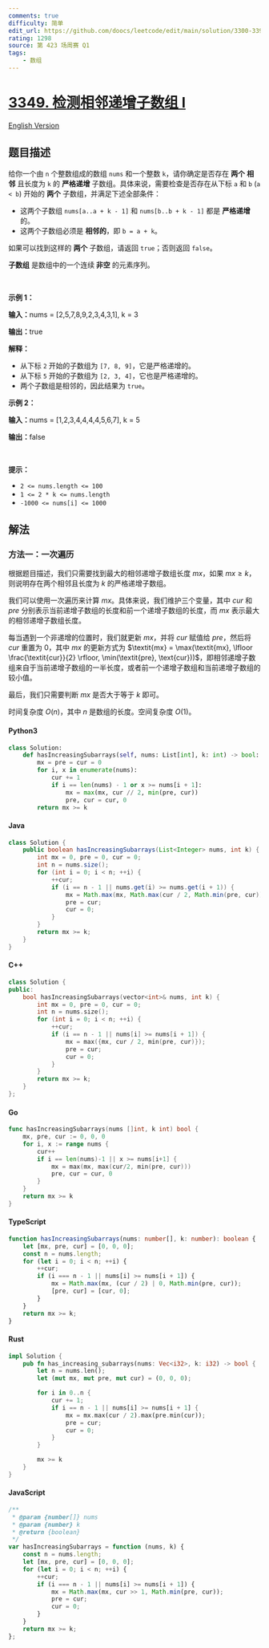 ```yaml
---
comments: true
difficulty: 简单
edit_url: https://github.com/doocs/leetcode/edit/main/solution/3300-3399/3349.Adjacent%20Increasing%20Subarrays%20Detection%20I/README.md
rating: 1298
source: 第 423 场周赛 Q1
tags:
    - 数组
---
```


<!-- problem:start -->

# [3349. 检测相邻递增子数组 I](https://leetcode.cn/problems/adjacent-increasing-subarrays-detection-i)

[English Version](/solution/3300-3399/3349.Adjacent%20Increasing%20Subarrays%20Detection%20I/README_EN.md)

## 题目描述

<!-- description:start -->

<p>给你一个由 <code>n</code> 个整数组成的数组 <code>nums</code> 和一个整数 <code>k</code>，请你确定是否存在 <strong>两个</strong> <strong>相邻</strong> 且长度为 <code>k</code> 的 <strong>严格递增</strong> 子数组。具体来说，需要检查是否存在从下标 <code>a</code> 和 <code>b</code> (<code>a &lt; b</code>) 开始的 <strong>两个</strong> 子数组，并满足下述全部条件：</p>

<ul>
	<li>这两个子数组 <code>nums[a..a + k - 1]</code> 和 <code>nums[b..b + k - 1]</code> 都是 <strong>严格递增</strong> 的。</li>
	<li>这两个子数组必须是 <strong>相邻的</strong>，即 <code>b = a + k</code>。</li>
</ul>

<p>如果可以找到这样的 <strong>两个</strong> 子数组，请返回 <code>true</code>；否则返回 <code>false</code>。</p>

<p><strong>子数组</strong> 是数组中的一个连续<b> 非空</b> 的元素序列。</p>

<p>&nbsp;</p>

<p><strong class="example">示例 1：</strong></p>

<div class="example-block">
<p><strong>输入：</strong><span class="example-io">nums = [2,5,7,8,9,2,3,4,3,1], k = 3</span></p>

<p><strong>输出：</strong><span class="example-io">true</span></p>

<p><strong>解释：</strong></p>

<ul>
	<li>从下标 <code>2</code> 开始的子数组为 <code>[7, 8, 9]</code>，它是严格递增的。</li>
	<li>从下标 <code>5</code> 开始的子数组为 <code>[2, 3, 4]</code>，它也是严格递增的。</li>
	<li>两个子数组是相邻的，因此结果为 <code>true</code>。</li>
</ul>
</div>

<p><strong class="example">示例 2：</strong></p>

<div class="example-block">
<p><strong>输入：</strong><span class="example-io">nums = [1,2,3,4,4,4,4,5,6,7], k = 5</span></p>

<p><strong>输出：</strong><span class="example-io">false</span></p>
</div>

<p>&nbsp;</p>

<p><strong>提示：</strong></p>

<ul>
	<li><code>2 &lt;= nums.length &lt;= 100</code></li>
	<li><code>1 &lt;= 2 * k &lt;= nums.length</code></li>
	<li><code>-1000 &lt;= nums[i] &lt;= 1000</code></li>
</ul>

<!-- description:end -->

## 解法

<!-- solution:start -->

### 方法一：一次遍历

根据题目描述，我们只需要找到最大的相邻递增子数组长度 $\textit{mx}$，如果 $\textit{mx} \ge k$，则说明存在两个相邻且长度为 $k$ 的严格递增子数组。

我们可以使用一次遍历来计算 $\textit{mx}$。具体来说，我们维护三个变量，其中 $\textit{cur}$ 和 $\textit{pre}$ 分别表示当前递增子数组的长度和前一个递增子数组的长度，而 $\textit{mx}$ 表示最大的相邻递增子数组长度。

每当遇到一个非递增的位置时，我们就更新 $\textit{mx}$，并将 $\textit{cur}$ 赋值给 $\textit{pre}$，然后将 $\textit{cur}$ 重置为 $0$，其中 $\textit{mx}$ 的更新方式为 $\textit{mx} = \max(\textit{mx}, \lfloor \frac{\textit{cur}}{2} \rfloor, \min(\textit{pre}, \text{cur}))$，即相邻递增子数组来自于当前递增子数组的一半长度，或者前一个递增子数组和当前递增子数组的较小值。

最后，我们只需要判断 $\textit{mx}$ 是否大于等于 $k$ 即可。

时间复杂度 $O(n)$，其中 $n$ 是数组的长度。空间复杂度 $O(1)$。

<!-- tabs:start -->

#### Python3

```python
class Solution:
    def hasIncreasingSubarrays(self, nums: List[int], k: int) -> bool:
        mx = pre = cur = 0
        for i, x in enumerate(nums):
            cur += 1
            if i == len(nums) - 1 or x >= nums[i + 1]:
                mx = max(mx, cur // 2, min(pre, cur))
                pre, cur = cur, 0
        return mx >= k
```

#### Java

```java
class Solution {
    public boolean hasIncreasingSubarrays(List<Integer> nums, int k) {
        int mx = 0, pre = 0, cur = 0;
        int n = nums.size();
        for (int i = 0; i < n; ++i) {
            ++cur;
            if (i == n - 1 || nums.get(i) >= nums.get(i + 1)) {
                mx = Math.max(mx, Math.max(cur / 2, Math.min(pre, cur)));
                pre = cur;
                cur = 0;
            }
        }
        return mx >= k;
    }
}
```

#### C++

```cpp
class Solution {
public:
    bool hasIncreasingSubarrays(vector<int>& nums, int k) {
        int mx = 0, pre = 0, cur = 0;
        int n = nums.size();
        for (int i = 0; i < n; ++i) {
            ++cur;
            if (i == n - 1 || nums[i] >= nums[i + 1]) {
                mx = max({mx, cur / 2, min(pre, cur)});
                pre = cur;
                cur = 0;
            }
        }
        return mx >= k;
    }
};
```

#### Go

```go
func hasIncreasingSubarrays(nums []int, k int) bool {
	mx, pre, cur := 0, 0, 0
	for i, x := range nums {
		cur++
		if i == len(nums)-1 || x >= nums[i+1] {
			mx = max(mx, max(cur/2, min(pre, cur)))
			pre, cur = cur, 0
		}
	}
	return mx >= k
}
```

#### TypeScript

```ts
function hasIncreasingSubarrays(nums: number[], k: number): boolean {
    let [mx, pre, cur] = [0, 0, 0];
    const n = nums.length;
    for (let i = 0; i < n; ++i) {
        ++cur;
        if (i === n - 1 || nums[i] >= nums[i + 1]) {
            mx = Math.max(mx, (cur / 2) | 0, Math.min(pre, cur));
            [pre, cur] = [cur, 0];
        }
    }
    return mx >= k;
}
```

#### Rust

```rust
impl Solution {
    pub fn has_increasing_subarrays(nums: Vec<i32>, k: i32) -> bool {
        let n = nums.len();
        let (mut mx, mut pre, mut cur) = (0, 0, 0);

        for i in 0..n {
            cur += 1;
            if i == n - 1 || nums[i] >= nums[i + 1] {
                mx = mx.max(cur / 2).max(pre.min(cur));
                pre = cur;
                cur = 0;
            }
        }

        mx >= k
    }
}
```

#### JavaScript

```js
/**
 * @param {number[]} nums
 * @param {number} k
 * @return {boolean}
 */
var hasIncreasingSubarrays = function (nums, k) {
    const n = nums.length;
    let [mx, pre, cur] = [0, 0, 0];
    for (let i = 0; i < n; ++i) {
        ++cur;
        if (i === n - 1 || nums[i] >= nums[i + 1]) {
            mx = Math.max(mx, cur >> 1, Math.min(pre, cur));
            pre = cur;
            cur = 0;
        }
    }
    return mx >= k;
};
```

<!-- tabs:end -->

<!-- solution:end -->

<!-- problem:end -->
